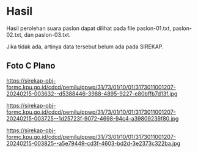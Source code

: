 # Hasil

Hasil perolehan suara paslon dapat dilihat pada file paslon-01.txt, paslon-02.txt, dan paslon-03.txt.

Jika tidak ada, artinya data tersebut belum ada pada SIREKAP.

## Foto C Plano

https://sirekap-obj-formc.kpu.go.id/cdcd/pemilu/ppwp/31/73/01/10/01/3173011001207-20240215-003632--d5388446-3988-4895-9227-e80bffb7d13f.jpg

https://sirekap-obj-formc.kpu.go.id/cdcd/pemilu/ppwp/31/73/01/10/01/3173011001207-20240215-003725--1d25723f-9072-4698-94c4-a39809239f80.jpg

https://sirekap-obj-formc.kpu.go.id/cdcd/pemilu/ppwp/31/73/01/10/01/3173011001207-20240215-003825--a5e79449-cd3f-4603-bd2d-3e2373c322ba.jpg
